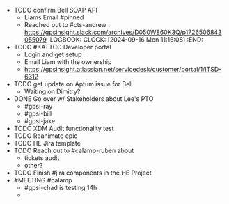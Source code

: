- TODO confirm Bell SOAP API
	- Liams Email #pinned
	- Reached out to #cts-andrew : https://gpsinsight.slack.com/archives/D050W860K3Q/p1726506843055079
	  :LOGBOOK:
	  CLOCK: [2024-09-16 Mon 11:16:08]
	  :END:
- TODO #KATTCC Developer portal
	- Login and get setup
	- Email Liam with the ownership
	- https://gpsinsight.atlassian.net/servicedesk/customer/portal/1/ITSD-6312
- TODO get update on Aptum issue for Bell
	- Waiting on Dimitry?
- DONE Go over w/ Stakeholders about Lee's PTO
	- #gpsi-ray
	- #gpsi-bill
	- #gpsi-jake
- TODO XDM Audit functionality test
- TODO Reanimate epic
- TODO HE Jira template
- TODO Reach out to #calamp-ruben about
	- tickets audit
	- other?
- TODO Finish #jira components in the HE Project
- #MEETING #calamp
	- #gpsi-chad is testing 14h
	-